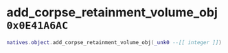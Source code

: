 # add_corpse_retainment_volume_obj `0x0E41A6AC`

```lua
natives.object.add_corpse_retainment_volume_obj(_unk0 --[[ integer ]])
```